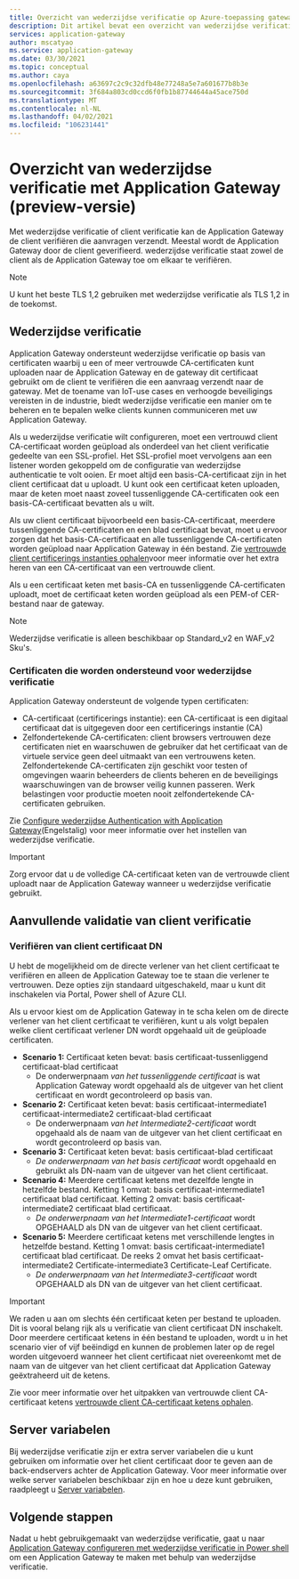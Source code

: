 ```yaml
---
title: Overzicht van wederzijdse verificatie op Azure-toepassing gateway
description: Dit artikel bevat een overzicht van wederzijdse verificatie voor Application Gateway.
services: application-gateway
author: mscatyao
ms.service: application-gateway
ms.date: 03/30/2021
ms.topic: conceptual
ms.author: caya
ms.openlocfilehash: a63697c2c9c32dfb48e77248a5e7a601677b8b3e
ms.sourcegitcommit: 3f684a803cd0ccd6f0fb1b87744644a45ace750d
ms.translationtype: MT
ms.contentlocale: nl-NL
ms.lasthandoff: 04/02/2021
ms.locfileid: "106231441"
---
```

# <a name="overview-of-mutual-authentication-with-application-gateway-preview"></a>Overzicht van wederzijdse verificatie met Application Gateway (preview-versie)

Met wederzijdse verificatie of client verificatie kan de Application Gateway de client verifiëren die aanvragen verzendt. Meestal wordt de Application Gateway door de client geverifieerd. wederzijdse verificatie staat zowel de client als de Application Gateway toe om elkaar te verifiëren. 

> [!NOTE]
> U kunt het beste TLS 1,2 gebruiken met wederzijdse verificatie als TLS 1,2 in de toekomst. 

## <a name="mutual-authentication"></a>Wederzijdse verificatie

Application Gateway ondersteunt wederzijdse verificatie op basis van certificaten waarbij u een of meer vertrouwde CA-certificaten kunt uploaden naar de Application Gateway en de gateway dit certificaat gebruikt om de client te verifiëren die een aanvraag verzendt naar de gateway. Met de toename van IoT-use cases en verhoogde beveiligings vereisten in de industrie, biedt wederzijdse verificatie een manier om te beheren en te bepalen welke clients kunnen communiceren met uw Application Gateway. 

Als u wederzijdse verificatie wilt configureren, moet een vertrouwd client CA-certificaat worden geüpload als onderdeel van het client verificatie gedeelte van een SSL-profiel. Het SSL-profiel moet vervolgens aan een listener worden gekoppeld om de configuratie van wederzijdse authenticatie te volt ooien. Er moet altijd een basis-CA-certificaat zijn in het client certificaat dat u uploadt. U kunt ook een certificaat keten uploaden, maar de keten moet naast zoveel tussenliggende CA-certificaten ook een basis-CA-certificaat bevatten als u wilt. 

Als uw client certificaat bijvoorbeeld een basis-CA-certificaat, meerdere tussenliggende CA-certificaten en een blad certificaat bevat, moet u ervoor zorgen dat het basis-CA-certificaat en alle tussenliggende CA-certificaten worden geüpload naar Application Gateway in één bestand. Zie [vertrouwde client certificerings instanties ophalen](./mutual-authentication-certificate-management.md)voor meer informatie over het extra heren van een CA-certificaat van een vertrouwde client.

Als u een certificaat keten met basis-CA en tussenliggende CA-certificaten uploadt, moet de certificaat keten worden geüpload als een PEM-of CER-bestand naar de gateway. 

> [!NOTE] 
> Wederzijdse verificatie is alleen beschikbaar op Standard_v2 en WAF_v2 Sku's. 

### <a name="certificates-supported-for-mutual-authentication"></a>Certificaten die worden ondersteund voor wederzijdse verificatie

Application Gateway ondersteunt de volgende typen certificaten:

- CA-certificaat (certificerings instantie): een CA-certificaat is een digitaal certificaat dat is uitgegeven door een certificerings instantie (CA)
- Zelfondertekende CA-certificaten: client browsers vertrouwen deze certificaten niet en waarschuwen de gebruiker dat het certificaat van de virtuele service geen deel uitmaakt van een vertrouwens keten. Zelfondertekende CA-certificaten zijn geschikt voor testen of omgevingen waarin beheerders de clients beheren en de beveiligings waarschuwingen van de browser veilig kunnen passeren. Werk belastingen voor productie moeten nooit zelfondertekende CA-certificaten gebruiken.

Zie [Configure wederzijdse Authentication with Application Gateway](./mutual-authentication-portal.md)(Engelstalig) voor meer informatie over het instellen van wederzijdse verificatie.

> [!IMPORTANT]
> Zorg ervoor dat u de volledige CA-certificaat keten van de vertrouwde client uploadt naar de Application Gateway wanneer u wederzijdse verificatie gebruikt. 

## <a name="additional-client-authentication-validation"></a>Aanvullende validatie van client verificatie

### <a name="verify-client-certificate-dn"></a>Verifiëren van client certificaat DN

U hebt de mogelijkheid om de directe verlener van het client certificaat te verifiëren en alleen de Application Gateway toe te staan die verlener te vertrouwen. Deze opties zijn standaard uitgeschakeld, maar u kunt dit inschakelen via Portal, Power shell of Azure CLI. 

Als u ervoor kiest om de Application Gateway in te scha kelen om de directe verlener van het client certificaat te verifiëren, kunt u als volgt bepalen welke client certificaat verlener DN wordt opgehaald uit de geüploade certificaten. 
* **Scenario 1:** Certificaat keten bevat: basis certificaat-tussenliggend certificaat-blad certificaat 
    * De onderwerpnaam *van het tussenliggende certificaat* is wat Application Gateway wordt opgehaald als de uitgever van het client certificaat en wordt gecontroleerd op basis van. 
* **Scenario 2:** Certificaat keten bevat: basis certificaat-intermediate1 certificaat-intermediate2 certificaat-blad certificaat
    * De onderwerpnaam *van het Intermediate2-certificaat* wordt opgehaald als de naam van de uitgever van het client certificaat en wordt gecontroleerd op basis van. 
* **Scenario 3:** Certificaat keten bevat: basis certificaat-blad certificaat 
    * *De onderwerpnaam van het basis certificaat* wordt opgehaald en gebruikt als DN-naam van de uitgever van het client certificaat.
* **Scenario 4:** Meerdere certificaat ketens met dezelfde lengte in hetzelfde bestand. Ketting 1 omvat: basis certificaat-intermediate1 certificaat blad certificaat. Ketting 2 omvat: basis certificaat-intermediate2 certificaat blad certificaat. 
    * *De onderwerpnaam van het Intermediate1-certificaat* wordt OPGEHAALD als DN van de uitgever van het client certificaat.  
* **Scenario 5:** Meerdere certificaat ketens met verschillende lengtes in hetzelfde bestand. Ketting 1 omvat: basis certificaat-intermediate1 certificaat blad certificaat. De reeks 2 omvat het basis certificaat-intermediate2 Certificate-intermediate3 Certificate-Leaf Certificate. 
    * *De onderwerpnaam van het Intermediate3-certificaat* wordt OPGEHAALD als DN van de uitgever van het client certificaat. 

> [!IMPORTANT]
> We raden u aan om slechts één certificaat keten per bestand te uploaden. Dit is vooral belang rijk als u verificatie van client certificaat DN inschakelt. Door meerdere certificaat ketens in één bestand te uploaden, wordt u in het scenario vier of vijf beëindigd en kunnen de problemen later op de regel worden uitgevoerd wanneer het client certificaat niet overeenkomt met de naam van de uitgever van het client certificaat dat Application Gateway geëxtraheerd uit de ketens. 

Zie voor meer informatie over het uitpakken van vertrouwde client CA-certificaat ketens [vertrouwde client CA-certificaat ketens ophalen](./mutual-authentication-certificate-management.md).

## <a name="server-variables"></a>Server variabelen 

Bij wederzijdse verificatie zijn er extra server variabelen die u kunt gebruiken om informatie over het client certificaat door te geven aan de back-endservers achter de Application Gateway. Voor meer informatie over welke server variabelen beschikbaar zijn en hoe u deze kunt gebruiken, raadpleegt u [Server variabelen](./rewrite-http-headers-url.md#mutual-authentication-server-variables-preview).

## <a name="next-steps"></a>Volgende stappen

Nadat u hebt gebruikgemaakt van wederzijdse verificatie, gaat u naar [Application Gateway configureren met wederzijdse verificatie in Power shell](./mutual-authentication-powershell.md) om een Application Gateway te maken met behulp van wederzijdse verificatie. 

